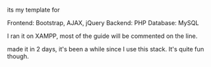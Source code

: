 its my template for

Frontend: Bootstrap, AJAX, jQuery
Backend: PHP
Database: MySQL

I ran it on XAMPP, most of the guide will be commented on the line. 

made it in 2 days, it's been a while since I use this stack. It's quite fun though.

